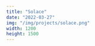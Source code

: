 ```yaml
---
title: "Solace"
date: "2022-03-27"
img: "/img/projects/solace.png"
width: 1200
height: 1500
---
```

